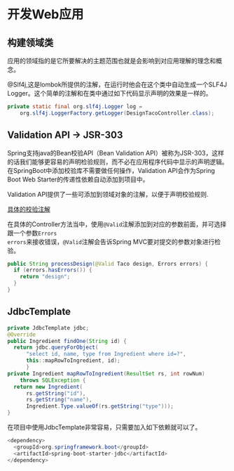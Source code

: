 # 开发Web应用

## 构建领域类

​		应用的领域指的是它所要解决的主题范围也就是会影响到对应用理解的理念和概念。

@Slf4j,这是lombok所提供的注解，在运行时他会在这个类中自动生成一个SLF4J Logger。这个简单的注解和在类中通过如下代码显示声明的效果是一样的。

```java
private static final org.slf4j.Logger log =
    org.slf4j.LoggerFactory.getLogger(DesignTacoController.class);
```



## Validation API -> JSR-303

Spring支持java的Bean校验API（Bean Validation API）被称为JSR-303，这样的话我们能够更容易的声明检验规则，而不必在应用程序代码中显示的声明逻辑。在SpringBoot中添加校验库不需要做任何操作，Validation API会作为Spring Boot Web Starter的传递性依赖自动添加到项目中。

Validation API提供了一些可添加到领域对象的注解，以便于声明校验规则.

<a href="https://blog.csdn.net/chennuo001/article/details/88244420">具体的校验注解</a>

在具体的Controller方法当中，使用<code>@Valid</code>注解添加到对应的参数前面，并可选择跟一个参数<code>Errors errors</code>来接收错误，<code>@Valid</code>注解会告诉Spring MVC要对提交的参数对象进行检验。

```java
public String processDesign(@Valid Taco design, Errors errors) {
  if (errors.hasErrors()) {
    return "design";
  }
}
```

## **JdbcTemplate**

```java
private JdbcTemplate jdbc;
@Override
public Ingredient findOne(String id) {
  return jdbc.queryForObject(
      "select id, name, type from Ingredient where id=?",
      this::mapRowToIngredient, id);
      }
private Ingredient mapRowToIngredient(ResultSet rs, int rowNum)
    throws SQLException {
  return new Ingredient(
      rs.getString("id"),
      rs.getString("name"),
      Ingredient.Type.valueOf(rs.getString("type")));
}
```

在项目中使用JdbcTemplate非常容易，只需要加入如下依赖就可以了。

```java
<dependency>
  <groupId>org.springframework.boot</groupId>
  <artifactId>spring-boot-starter-jdbc</artifactId>
</dependency>
```